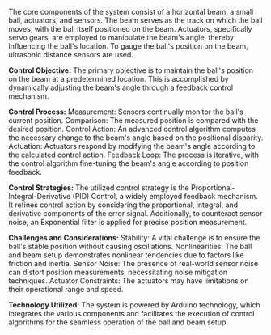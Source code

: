 The core components of the system consist of a horizontal beam, a small ball, actuators, and sensors. The beam serves as the track on which the ball moves, with the ball itself positioned on the beam. Actuators, specifically servo gears, are employed to manipulate the beam's angle, thereby influencing the ball's location. To gauge the ball's position on the beam, ultrasonic distance sensors are used.

**Control Objective:**
The primary objective is to maintain the ball's position on the beam at a predetermined location. This is accomplished by dynamically adjusting the beam's angle through a feedback control mechanism.

**Control Process:**
Measurement: Sensors continually monitor the ball's current position.
Comparison: The measured position is compared with the desired position.
Control Action: An advanced control algorithm computes the necessary change to the beam's angle based on the positional disparity.
Actuation: Actuators respond by modifying the beam's angle according to the calculated control action.
Feedback Loop: The process is iterative, with the control algorithm fine-tuning the beam's angle according to position feedback.

**Control Strategies:**
The utilized control strategy is the Proportional-Integral-Derivative (PID) Control, a widely employed feedback mechanism. It refines control action by considering the proportional, integral, and derivative components of the error signal. Additionally, to counteract sensor noise, an Exponential filter is applied for precise position measurement.

**Challenges and Considerations:**
Stability: A vital challenge is to ensure the ball's stable position without causing oscillations.
Nonlinearities: The ball and beam setup demonstrates nonlinear tendencies due to factors like friction and inertia.
Sensor Noise: The presence of real-world sensor noise can distort position measurements, necessitating noise mitigation techniques.
Actuator Constraints: The actuators may have limitations on their operational range and speed.

**Technology Utilized:**
The system is powered by Arduino technology, which integrates the various components and facilitates the execution of control algorithms for the seamless operation of the ball and beam setup.
